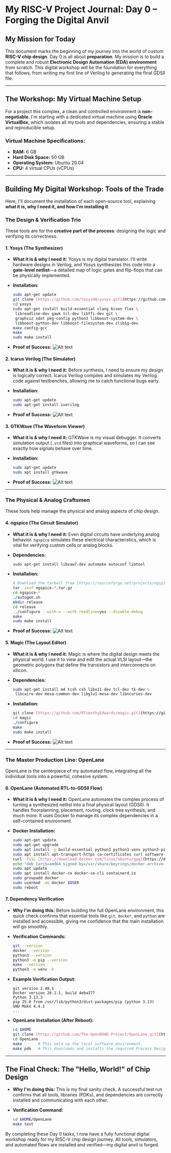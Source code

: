 # My RISC-V Project Journal: Day 0 – Forging the Digital Anvil

## My Mission for Today

This document marks the beginning of my journey into the world of custom **RISC-V chip design**. Day 0 is all about **preparation**. My mission is to build a complete and robust **Electronic Design Automation (EDA) environment** from scratch. This digital workshop will be the foundation for everything that follows, from writing my first line of Verilog to generating the final GDSII file.

---

## The Workshop: My Virtual Machine Setup

For a project this complex, a clean and controlled environment is **non-negotiable**. I'm starting with a dedicated virtual machine using **Oracle VirtualBox**, which isolates all my tools and dependencies, ensuring a stable and reproducible setup.

### Virtual Machine Specifications:

-   **RAM:** 6 GB
-   **Hard Disk Space:** 50 GB
-   **Operating System:** Ubuntu 20.04
-   **CPU:** 4 virtual CPUs (vCPUs)

---

## Building My Digital Workshop: Tools of the Trade

Here, I'll document the installation of each open-source tool, explaining **what it is, why I need it, and how I'm installing it**.

### The Design & Verification Trio

These tools are for the **creative part of the process**: designing the logic and verifying its correctness.

#### 1. Yosys (The Synthesizer)

-   **What it is & why I need it:**
    Yosys is my digital translator. I'll write hardware designs in Verilog, and Yosys synthesizes this code into a **gate-level netlist**—a detailed map of logic gates and flip-flops that can be physically implemented.

-   **Installation:**
    ```bash
    sudo apt-get update
    git clone [https://github.com/YosysHQ/yosys.git](https://github.com/YosysHQ/yosys.git)
    cd yosys
    sudo apt-get install build-essential clang bison flex \
     libreadline-dev gawk tcl-dev libffi-dev git \
     graphviz xdot pkg-config python3 libboost-system-dev \
     libboost-python-dev libboost-filesystem-dev zlib1g-dev
    make config-gcc
    make
    sudo make install
    ```

-   **Proof of Success:**
![Alt text](Output/YosysVerification)

#### 2. Icarus Verilog (The Simulator)

-   **What it is & why I need it:**
    Before synthesis, I need to ensure my design is logically correct. Icarus Verilog compiles and simulates my Verilog code against testbenches, allowing me to catch functional bugs early.

-   **Installation:**
    ```bash
    sudo apt-get update
    sudo apt-get install iverilog
    ```

-   **Proof of Success:** ![Alt text](Output/Iverilog.png)

#### 3. GTKWave (The Waveform Viewer)

-   **What it is & why I need it:**
    GTKWave is my visual debugger. It converts simulation output (`.vcd` files) into graphical waveforms, so I can see exactly how signals behave over time.

-   **Installation:**
    ```bash
    sudo apt-get update
    sudo apt install gtkwave
    ```

-   **Proof of Success:** ![Alt text](Output/gtkwavever.png)

---

### The Physical & Analog Craftsmen

These tools help manage the physical and analog aspects of chip design.

#### 4. ngspice (The Circuit Simulator)

-   **What it is & why I need it:**
    Even digital circuits have underlying analog behavior. `ngspice` simulates these electrical characteristics, which is vital for verifying custom cells or analog blocks.

-   **Dependencies:**
    ```bash
    sudo apt-get install libxaw7-dev automake autoconf libtool
    ```

-   **Installation:**
    ```bash
    # Download the tarball from [https://sourceforge.net/projects/ngspice/files/](https://sourceforge.net/projects/ngspice/files/)
    tar -zxvf ngspice-*.tar.gz
    cd ngspice-*
    ./autogen.sh
    mkdir release
    cd release
    ../configure --with-x --with-readline=yes --disable-debug
    make
    sudo make install
    ```

-   **Proof of Success:** ![Alt text](Output/ngspicever.png)

#### 5. Magic (The Layout Editor)

-   **What it is & why I need it:**
    Magic is where the digital design meets the physical world. I use it to view and edit the actual VLSI layout—the geometric polygons that define the transistors and interconnects on silicon.

-   **Dependencies:**
    ```bash
    sudo apt-get install m4 tcsh csh libx11-dev tcl-dev tk-dev \
     libcairo-dev mesa-common-dev libglu1-mesa-dev libncurses-dev
    ```

-   **Installation:**
    ```bash
    git clone [https://github.com/RTimothyEdwards/magic.git](https://github.com/RTimothyEdwards/magic.git)
    cd magic
    ./configure
    make
    sudo make install
    ```

-   **Proof of Success:** ![Alt text](Output/Magicver.png)

---

### The Master Production Line: OpenLane

OpenLane is the centerpiece of my automated flow, integrating all the individual tools into a powerful, cohesive system.

#### 6. OpenLane (Automated RTL-to-GDSII Flow)

-   **What it is & why I need it:**
    OpenLane automates the complex process of turning a synthesized netlist into a final physical layout (GDSII). It handles floorplanning, placement, routing, clock tree synthesis, and much more. It uses Docker to manage its complex dependencies in a self-contained environment.

-   **Docker Installation:**
    ```bash
    sudo apt-get update
    sudo apt-get upgrade
    sudo apt install -y build-essential python3 python3-venv python3-pip make git
    sudo apt install apt-transport-https ca-certificates curl software-properties-common
    curl -fsSL [https://download.docker.com/linux/ubuntu/gpg](https://download.docker.com/linux/ubuntu/gpg) | sudo gpg --dearmor -o /usr/share/keyrings/docker-archive-keyring.gpg
    echo "deb [arch=amd64 signed-by=/usr/share/keyrings/docker-archive-keyring.gpg] [https://download.docker.com/linux/ubuntu](https://download.docker.com/linux/ubuntu) $(lsb_release -cs) stable" | sudo tee /etc/apt/sources.list.d/docker.list > /dev/null
    sudo apt update
    sudo apt install docker-ce docker-ce-cli containerd.io
    sudo groupadd docker
    sudo usermod -aG docker $USER
    sudo reboot
    ```

#### 7. Dependency Verification

-   **Why I'm doing this:** Before building the full OpenLane environment, this quick check confirms that essential tools like `git`, `docker`, and `python` are installed and accessible, giving me confidence that the main installation will go smoothly.

-   **Verification Commands:**
    ```bash
    git --version
    docker --version
    python3 --version
    python3 -m pip --version
    make --version
    python3 -m venv -h
    ```

-   **Example Verification Output:**
    ```
    git version 2.48.1
    Docker version 28.1.1, build 4eba377
    Python 3.13.3
    pip 25.0 from /usr/lib/python3/dist-packages/pip (python 3.13)
    GNU Make 4.4.1
    ...
    ```

-   **OpenLane Installation (After Reboot):**
    ```bash
    cd $HOME
    git clone [https://github.com/The-OpenROAD-Project/OpenLane.git](https://github.com/The-OpenROAD-Project/OpenLane.git)
    cd OpenLane
    make       # This sets up the local software environment.
    make pdk   # This downloads and installs the required Process Design Kit (PDK).
    ```

---

## The Final Check: The "Hello, World!" of Chip Design

-   **Why I'm doing this:** This is my final sanity check. A successful test run confirms that all tools, libraries (PDKs), and dependencies are correctly installed and communicating with each other.

-   **Verification Command:**
    ```bash
    cd $HOME/OpenLane
    make test
    ```

By completing these Day 0 tasks, I now have a fully functional digital workshop ready for my RISC-V chip design journey. All tools, simulators, and automated flows are installed and verified—my digital anvil is forged.

